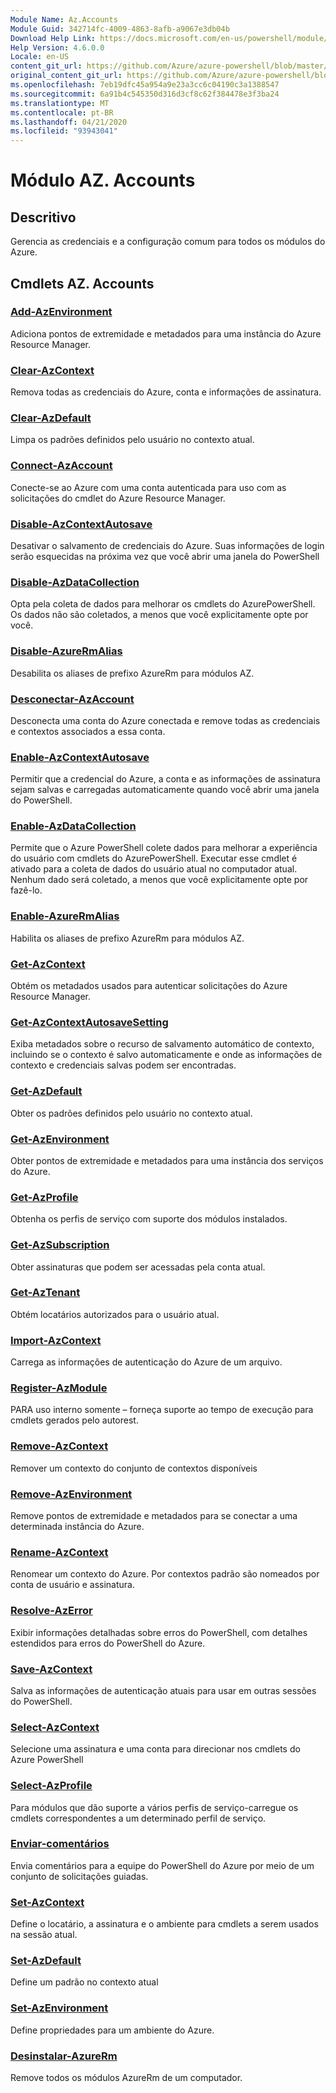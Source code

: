 ```yaml
---
Module Name: Az.Accounts
Module Guid: 342714fc-4009-4863-8afb-a9067e3db04b
Download Help Link: https://docs.microsoft.com/en-us/powershell/module/az.accounts
Help Version: 4.6.0.0
Locale: en-US
content_git_url: https://github.com/Azure/azure-powershell/blob/master/src/Accounts/Accounts/help/Az.Accounts.md
original_content_git_url: https://github.com/Azure/azure-powershell/blob/master/src/Accounts/Accounts/help/Az.Accounts.md
ms.openlocfilehash: 7eb19dfc45a954a9e23a3cc6c04190c3a1388547
ms.sourcegitcommit: 6a91b4c545350d316d3cf8c62f384478e3f3ba24
ms.translationtype: MT
ms.contentlocale: pt-BR
ms.lasthandoff: 04/21/2020
ms.locfileid: "93943041"
---
```

# Módulo AZ. Accounts
## Descritivo
Gerencia as credenciais e a configuração comum para todos os módulos do Azure.

## Cmdlets AZ. Accounts
### [Add-AzEnvironment](Add-AzEnvironment.md)
Adiciona pontos de extremidade e metadados para uma instância do Azure Resource Manager.

### [Clear-AzContext](Clear-AzContext.md)
Remova todas as credenciais do Azure, conta e informações de assinatura.

### [Clear-AzDefault](Clear-AzDefault.md)
Limpa os padrões definidos pelo usuário no contexto atual.

### [Connect-AzAccount](Connect-AzAccount.md)
Conecte-se ao Azure com uma conta autenticada para uso com as solicitações do cmdlet do Azure Resource Manager.

### [Disable-AzContextAutosave](Disable-AzContextAutosave.md)
Desativar o salvamento de credenciais do Azure.  Suas informações de login serão esquecidas na próxima vez que você abrir uma janela do PowerShell

### [Disable-AzDataCollection](Disable-AzDataCollection.md)
Opta pela coleta de dados para melhorar os cmdlets do AzurePowerShell. Os dados não são coletados, a menos que você explicitamente opte por você.

### [Disable-AzureRmAlias](Disable-AzureRmAlias.md)
Desabilita os aliases de prefixo AzureRm para módulos AZ.

### [Desconectar-AzAccount](Disconnect-AzAccount.md)
Desconecta uma conta do Azure conectada e remove todas as credenciais e contextos associados a essa conta.

### [Enable-AzContextAutosave](Enable-AzContextAutosave.md)
Permitir que a credencial do Azure, a conta e as informações de assinatura sejam salvas e carregadas automaticamente quando você abrir uma janela do PowerShell. 

### [Enable-AzDataCollection](Enable-AzDataCollection.md)
Permite que o Azure PowerShell colete dados para melhorar a experiência do usuário com cmdlets do AzurePowerShell.
Executar esse cmdlet é ativado para a coleta de dados do usuário atual no computador atual.
Nenhum dado será coletado, a menos que você explicitamente opte por fazê-lo.

### [Enable-AzureRmAlias](Enable-AzureRmAlias.md)
Habilita os aliases de prefixo AzureRm para módulos AZ.

### [Get-AzContext](Get-AzContext.md)
Obtém os metadados usados para autenticar solicitações do Azure Resource Manager.

### [Get-AzContextAutosaveSetting](Get-AzContextAutosaveSetting.md)
Exiba metadados sobre o recurso de salvamento automático de contexto, incluindo se o contexto é salvo automaticamente e onde as informações de contexto e credenciais salvas podem ser encontradas.

### [Get-AzDefault](Get-AzDefault.md)
Obter os padrões definidos pelo usuário no contexto atual.

### [Get-AzEnvironment](Get-AzEnvironment.md)
Obter pontos de extremidade e metadados para uma instância dos serviços do Azure.

### [Get-AzProfile](Get-AzProfile.md)
Obtenha os perfis de serviço com suporte dos módulos instalados.

### [Get-AzSubscription](Get-AzSubscription.md)
Obter assinaturas que podem ser acessadas pela conta atual.

### [Get-AzTenant](Get-AzTenant.md)
Obtém locatários autorizados para o usuário atual.

### [Import-AzContext](Import-AzContext.md)
Carrega as informações de autenticação do Azure de um arquivo.

### [Register-AzModule](Register-AzModule.md)
PARA uso interno somente – forneça suporte ao tempo de execução para cmdlets gerados pelo autorest.

### [Remove-AzContext](Remove-AzContext.md)
Remover um contexto do conjunto de contextos disponíveis

### [Remove-AzEnvironment](Remove-AzEnvironment.md)
Remove pontos de extremidade e metadados para se conectar a uma determinada instância do Azure.

### [Rename-AzContext](Rename-AzContext.md)
Renomear um contexto do Azure.  Por contextos padrão são nomeados por conta de usuário e assinatura.

### [Resolve-AzError](Resolve-AzError.md)
Exibir informações detalhadas sobre erros do PowerShell, com detalhes estendidos para erros do PowerShell do Azure.

### [Save-AzContext](Save-AzContext.md)
Salva as informações de autenticação atuais para usar em outras sessões do PowerShell.

### [Select-AzContext](Select-AzContext.md)
Selecione uma assinatura e uma conta para direcionar nos cmdlets do Azure PowerShell

### [Select-AzProfile](Select-AzProfile.md)
Para módulos que dão suporte a vários perfis de serviço-carregue os cmdlets correspondentes a um determinado perfil de serviço.

### [Enviar-comentários](Send-Feedback.md)
Envia comentários para a equipe do PowerShell do Azure por meio de um conjunto de solicitações guiadas.

### [Set-AzContext](Set-AzContext.md)
Define o locatário, a assinatura e o ambiente para cmdlets a serem usados na sessão atual.

### [Set-AzDefault](Set-AzDefault.md)
Define um padrão no contexto atual

### [Set-AzEnvironment](Set-AzEnvironment.md)
Define propriedades para um ambiente do Azure.

### [Desinstalar-AzureRm](Uninstall-AzureRm.md)
Remove todos os módulos AzureRm de um computador.

